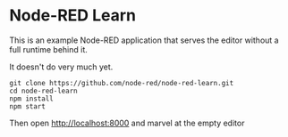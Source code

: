 # Node-RED Learn

This is an example Node-RED application that serves the editor without a full runtime
behind it.

It doesn't do very much yet.


```
git clone https://github.com/node-red/node-red-learn.git
cd node-red-learn
npm install
npm start
```

Then open [http://localhost:8000](http://localhost:8000) and marvel at the empty editor